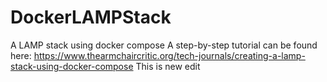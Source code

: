 # DockerLAMPStack
A LAMP stack using docker compose
A step-by-step tutorial can be found here:
https://www.thearmchaircritic.org/tech-journals/creating-a-lamp-stack-using-docker-compose
This is new edit
